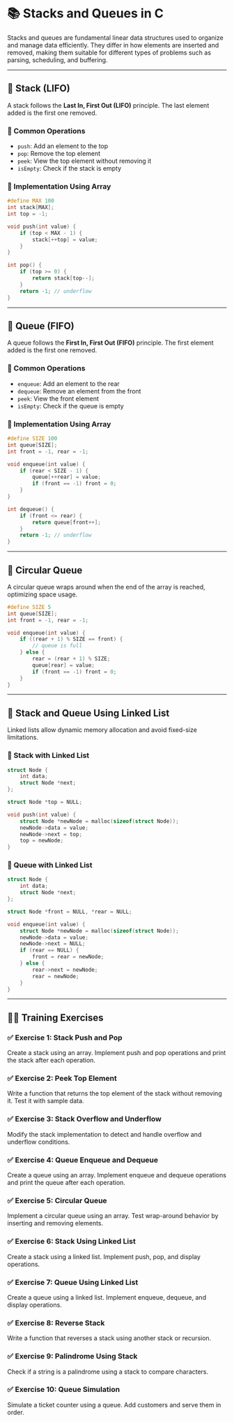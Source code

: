 # 📚 Stacks and Queues in C

Stacks and queues are fundamental linear data structures used to organize and manage data efficiently. They differ in how elements are inserted and removed, making them suitable for different types of problems such as parsing, scheduling, and buffering.

---

## 🧱 Stack (LIFO)

A stack follows the **Last In, First Out (LIFO)** principle. The last element added is the first one removed.

### 🔹 Common Operations

- `push`: Add an element to the top
- `pop`: Remove the top element
- `peek`: View the top element without removing it
- `isEmpty`: Check if the stack is empty

### 🔹 Implementation Using Array

```c
#define MAX 100
int stack[MAX];
int top = -1;

void push(int value) {
    if (top < MAX - 1) {
        stack[++top] = value;
    }
}

int pop() {
    if (top >= 0) {
        return stack[top--];
    }
    return -1; // underflow
}
```

---

## 🔁 Queue (FIFO)

A queue follows the **First In, First Out (FIFO)** principle. The first element added is the first one removed.

### 🔹 Common Operations

- `enqueue`: Add an element to the rear
- `dequeue`: Remove an element from the front
- `peek`: View the front element
- `isEmpty`: Check if the queue is empty

### 🔹 Implementation Using Array

```c
#define SIZE 100
int queue[SIZE];
int front = -1, rear = -1;

void enqueue(int value) {
    if (rear < SIZE - 1) {
        queue[++rear] = value;
        if (front == -1) front = 0;
    }
}

int dequeue() {
    if (front <= rear) {
        return queue[front++];
    }
    return -1; // underflow
}
```

---

## 🔄 Circular Queue

A circular queue wraps around when the end of the array is reached, optimizing space usage.

```c
#define SIZE 5
int queue[SIZE];
int front = -1, rear = -1;

void enqueue(int value) {
    if ((rear + 1) % SIZE == front) {
        // queue is full
    } else {
        rear = (rear + 1) % SIZE;
        queue[rear] = value;
        if (front == -1) front = 0;
    }
}
```

---

## 🧵 Stack and Queue Using Linked List

Linked lists allow dynamic memory allocation and avoid fixed-size limitations.

### 🔹 Stack with Linked List

```c
struct Node {
    int data;
    struct Node *next;
};

struct Node *top = NULL;

void push(int value) {
    struct Node *newNode = malloc(sizeof(struct Node));
    newNode->data = value;
    newNode->next = top;
    top = newNode;
}
```

### 🔹 Queue with Linked List

```c
struct Node {
    int data;
    struct Node *next;
};

struct Node *front = NULL, *rear = NULL;

void enqueue(int value) {
    struct Node *newNode = malloc(sizeof(struct Node));
    newNode->data = value;
    newNode->next = NULL;
    if (rear == NULL) {
        front = rear = newNode;
    } else {
        rear->next = newNode;
        rear = newNode;
    }
}
```

---

## 🧑‍💻 Training Exercises

### ✅ Exercise 1: Stack Push and Pop
Create a stack using an array. Implement push and pop operations and print the stack after each operation.

### ✅ Exercise 2: Peek Top Element
Write a function that returns the top element of the stack without removing it. Test it with sample data.

### ✅ Exercise 3: Stack Overflow and Underflow
Modify the stack implementation to detect and handle overflow and underflow conditions.

### ✅ Exercise 4: Queue Enqueue and Dequeue
Create a queue using an array. Implement enqueue and dequeue operations and print the queue after each operation.

### ✅ Exercise 5: Circular Queue
Implement a circular queue using an array. Test wrap-around behavior by inserting and removing elements.

### ✅ Exercise 6: Stack Using Linked List
Create a stack using a linked list. Implement push, pop, and display operations.

### ✅ Exercise 7: Queue Using Linked List
Create a queue using a linked list. Implement enqueue, dequeue, and display operations.

### ✅ Exercise 8: Reverse Stack
Write a function that reverses a stack using another stack or recursion.

### ✅ Exercise 9: Palindrome Using Stack
Check if a string is a palindrome using a stack to compare characters.

### ✅ Exercise 10: Queue Simulation
Simulate a ticket counter using a queue. Add customers and serve them in order.
